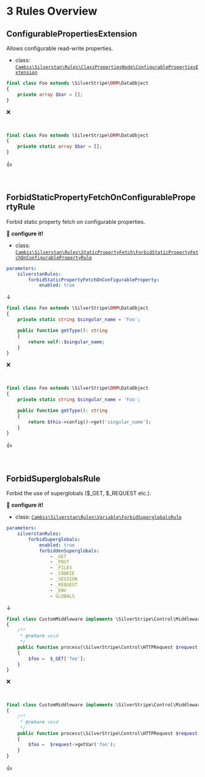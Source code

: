 # 3 Rules Overview

## ConfigurablePropertiesExtension

Allows configurable read-write properties.

- class: [`Cambis\Silverstan\Rules\ClassPropertiesNode\ConfigurablePropertiesExtension`](../src/Rules/ClassPropertiesNode/ConfigurablePropertiesExtension.php)

```php
final class Foo extends \SilverStripe\ORM\DataObject
{
    private array $bar = [];
}
```

:x:

<br>

```php
final class Foo extends \SilverStripe\ORM\DataObject
{
    private static array $bar = [];
}
```

:+1:

<br>

## ForbidStaticPropertyFetchOnConfigurablePropertyRule

Forbid static property fetch on configurable properties.

:wrench: **configure it!**

- class: [`Cambis\Silverstan\Rules\StaticPropertyFetch\ForbidStaticPropertyFetchOnConfigurablePropertyRule`](../src/Rules/StaticPropertyFetch/ForbidStaticPropertyFetchOnConfigurablePropertyRule.php)

```yaml
parameters:
    silverstanRules:
        forbidStaticPropertyFetchOnConfigurableProperty:
            enabled: true
```

↓

```php
final class Foo extends \SilverStripe\ORM\DataObject
{
    private static string $singular_name = 'Foo';

    public function getType(): string
    {
        return self::$singular_name;
    }
}
```

:x:

<br>

```php
final class Foo extends \SilverStripe\ORM\DataObject
{
    private static string $singular_name = 'Foo';

    public function getType(): string
    {
        return $this->config()->get('singular_name');
    }
}
```

:+1:

<br>

## ForbidSuperglobalsRule

Forbid the use of superglobals ($_GET, $_REQUEST etc.).

:wrench: **configure it!**

- class: [`Cambis\Silverstan\Rules\Variable\ForbidSuperglobalsRule`](../src/Rules/Variable/ForbidSuperglobalsRule.php)

```yaml
parameters:
    silverstanRules:
        forbidSuperglobals:
            enabled: true
            forbiddenSuperglobals:
                - _GET
                - _POST
                - _FILES
                - _COOKIE
                - _SESSION
                - _REQUEST
                - _ENV
                - GLOBALS
```

↓

```php
final class CustomMiddleware implements \SilverStripe\Control\Middleware\HTTPMiddleware
{
    /**
     * @return void
     */
    public function process(\SilverStripe\Control\HTTPRequest $request, callable $delegate)
    {
        $foo =  $_GET['foo'];
    }
}
```

:x:

<br>

```php
final class CustomMiddleware implements \SilverStripe\Control\Middleware\HTTPMiddleware
{
    /**
     * @return void
     */
    public function process(\SilverStripe\Control\HTTPRequest $request, callable $delegate)
    {
        $foo =  $request->getVar('foo');
    }
}
```

:+1:

<br>
